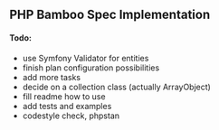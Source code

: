 ## PHP Bamboo Spec Implementation ##

#### Todo: ####

- use Symfony Validator for entities
- finish plan configuration possibilities
- add more tasks
- decide on a collection class (actually ArrayObject)
- fill readme how to use
- add tests and examples
- codestyle check, phpstan
